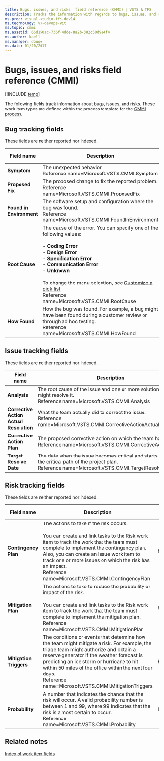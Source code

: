 ```yaml
---
title: Bugs, issues, and risks  field reference (CMMI) | VSTS & TFS
description: Tracks the information with regards to bugs, issues, and risks - Team Foundation Server (TFS)
ms.prod: visual-studio-tfs-dev14
ms.technology: vs-devops-wit
ms.topic: cmmi
ms.assetid: 66d150ac-736f-4dde-8a2b-382c50d9e4f4
ms.author: kaelli
ms.manager: douge
ms.date: 01/20/2017
---
```


# Bugs, issues, and risks  field reference (CMMI)

[!INCLUDE [temp](../../_shared/dev15-version-header.md)]

The following fields track information about bugs, issues, and risks. These work item types are defined within the process template for the [CMMI process](../cmmi-process.md).  
  
##  <a name="bugs"></a> Bug tracking fields  
 These fields are neither reported nor indexed.  
  
|**Field name**|**Description**|**Data type**|  
|--------------------|---------------------|-------------------|  
|**Symptom**|The unexpected behavior.<br/>Reference name=Microsoft.VSTS.CMMI.Symptom|HTML|  
|**Proposed Fix**|The proposed change to fix the reported problem.<br/>Reference name=Microsoft.VSTS.CMMI.ProposedFix|HTML|  
|**Found in Environment**|The software setup and configuration where the bug was found.<br/>Reference name=Microsoft.VSTS.CMMI.FoundInEnvironment|String|  
|**Root Cause**|The cause of the error. You can specify one of the following values:<br /><br /> -   **Coding Error**<br />-   **Design Error**<br />-   **Specification Error**<br />-   **Communication Error**<br />-   **Unknown**<br /><br /> To change the menu selection, see [Customize a pick list](../../customize/add-modify-field.md).<br/>Reference name=Microsoft.VSTS.CMMI.RootCause|String|  
|**How Found**|How the bug was found. For example, a bug might have been found during a customer review or through ad hoc testing.<br/>Reference name=Microsoft.VSTS.CMMI.HowFound|String|  
  
##  <a name="issues"></a> Issue tracking fields  
 These fields are neither reported nor indexed.  
  
|**Field name**|**Description**|**Data type**| 
|--------------------|---------------------|-------------------------|  
|**Analysis**|The root cause of the issue and one or more solutions that might resolve it.<br/>Reference name=Microsoft.VSTS.CMMI.Analysis|HTML|  
|**Corrective Action Actual Resolution**|What the team actually did to correct the issue.<br/>Reference name=Microsoft.VSTS.CMMI.CorrectiveActionActualResolution|HTML|  
|**Corrective Action Plan**|The proposed corrective action on which the team has agreed.<br/>Reference name=Microsoft.VSTS.CMMI.CorrectiveActionPlan|HTML|
|**Target Resolve Date**|The date when the issue becomes critical and starts to affect the critical path of the project plan.<br/>Reference name=Microsoft.VSTS.CMMI.TargetResolveDate|DateTime|  
  
##  <a name="risks"></a> Risk tracking fields  
 These fields are neither reported nor indexed.  
  
|**Field name**|**Description**|**Data type**|  
|--------------------|---------------------|-------------------|  
|**Contingency Plan**|The actions to take if the risk occurs.<br /><br /> You can create and link tasks to the Risk work item to track the work that the team must complete to implement the contingency plan. Also, you can create an Issue work item to track one or more issues on which the risk has an impact.<br/>Reference name=Microsoft.VSTS.CMMI.ContingencyPlan|HTML|  
|**Mitigation Plan**|The actions to take to reduce the probability or impact of the risk.<br /><br /> You can create and link tasks to the Risk work item to track the work that the team must complete to implement the mitigation plan.<br/>Reference name=Microsoft.VSTS.CMMI.MitigationPlan|HTML|  
|**Mitigation Triggers**|The conditions or events that determine how the team might mitigate a risk. For example, the triage team might authorize and obtain a reserve generator if the weather forecast is predicting an ice storm or hurricane to hit within 50 miles of the office within the next four days.<br/>Reference name=Microsoft.VSTS.CMMI.MitigationTriggers|HTML|  
|**Probability**|A number that indicates the chance that the risk will occur. A valid probability number is between 1 and 99, where 99 indicates that the risk is almost certain to occur.<br/>Reference name=Microsoft.VSTS.CMMI.Probability|Integer|  
  
## Related notes
 [Index of work item fields](../work-item-field.md)